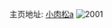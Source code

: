 主页地址: [小肉松a](https://weibo.com/u/5320495986) 
![2001](https://wx4.sinaimg.cn/mw2000/005O4g3oly1gtacxh1ahaj30tw13w15n.jpg) 
